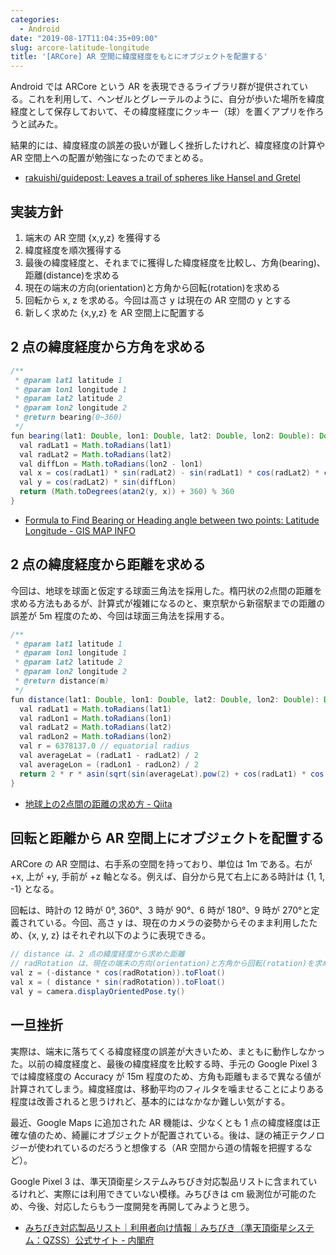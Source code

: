 ```yaml
---
categories:
  - Android
date: "2019-08-17T11:04:35+09:00"
slug: arcore-latitude-longitude
title: '[ARCore] AR 空間に緯度経度をもとにオブジェクトを配置する'
---
```


Android では ARCore という AR を表現できるライブラリ群が提供されている。これを利用して、ヘンゼルとグレーテルのように、自分が歩いた場所を緯度経度として保存しておいて、その緯度経度にクッキー（球）を置くアプリを作ろうと試みた。

結果的には、緯度経度の誤差の扱いが難しく挫折したけれど、緯度経度の計算や AR 空間上への配置が勉強になったのでまとめる。

- [rakuishi/guidepost: Leaves a trail of spheres like Hansel and Gretel](https://github.com/rakuishi/guidepost)

## 実装方針

1. 端末の AR 空間 {x,y,z} を獲得する
2. 緯度経度を順次獲得する
3. 最後の緯度経度と、それまでに獲得した緯度経度を比較し、方角(bearing)、距離(distance)を求める
4. 現在の端末の方向(orientation)と方角から回転(rotation)を求める
5. 回転から x, z を求める。今回は高さ y は現在の AR 空間の y とする
6. 新しく求めた {x,y,z} を AR 空間上に配置する

## 2 点の緯度経度から方角を求める

```java
/**
 * @param lat1 latitude 1
 * @param lon1 longitude 1
 * @param lat2 latitude 2
 * @param lon2 longitude 2
 * @return bearing(0~360)
 */
fun bearing(lat1: Double, lon1: Double, lat2: Double, lon2: Double): Double {
  val radLat1 = Math.toRadians(lat1)
  val radLat2 = Math.toRadians(lat2)
  val diffLon = Math.toRadians(lon2 - lon1)
  val x = cos(radLat1) * sin(radLat2) - sin(radLat1) * cos(radLat2) * cos(diffLon)
  val y = cos(radLat2) * sin(diffLon)
  return (Math.toDegrees(atan2(y, x)) + 360) % 360
}
```

- [Formula to Find Bearing or Heading angle between two points: Latitude Longitude - GIS MAP INFO](https://www.igismap.com/formula-to-find-bearing-or-heading-angle-between-two-points-latitude-longitude/)

## 2 点の緯度経度から距離を求める

今回は、地球を球面と仮定する球面三角法を採用した。楕円状の2点間の距離を求める方法もあるが、計算式が複雑になるのと、東京駅から新宿駅までの距離の誤差が 5m 程度のため、今回は球面三角法を採用する。

```java
/**
 * @param lat1 latitude 1
 * @param lon1 longitude 1
 * @param lat2 latitude 2
 * @param lon2 longitude 2
 * @return distance(m)
 */
fun distance(lat1: Double, lon1: Double, lat2: Double, lon2: Double): Double {
  val radLat1 = Math.toRadians(lat1)
  val radLon1 = Math.toRadians(lon1)
  val radLat2 = Math.toRadians(lat2)
  val radLon2 = Math.toRadians(lon2)
  val r = 6378137.0 // equatorial radius
  val averageLat = (radLat1 - radLat2) / 2
  val averageLon = (radLon1 - radLon2) / 2
  return 2 * r * asin(sqrt(sin(averageLat).pow(2) + cos(radLat1) * cos(radLat2) * sin(averageLon).pow(2)))
}
```

- [地球上の2点間の距離の求め方 - Qiita](https://qiita.com/port-development/items/eea3a0a225be47db0fd4)

## 回転と距離から AR 空間上にオブジェクトを配置する

ARCore の AR 空間は、右手系の空間を持っており、単位は 1m である。右が +x, 上が +y, 手前が +z 軸となる。例えば、自分から見て右上にある時計は {1, 1, -1} となる。

回転は、時計の 12 時が 0°, 360°、3 時が 90°、6 時が 180°、9 時が 270°と定義されている。今回、高さ y は、現在のカメラの姿勢からそのまま利用したため、{x, y, z} はそれぞれ以下のように表現できる。

```java
// distance は、2 点の緯度経度から求めた距離
// radRotation は、現在の端末の方向(orientation)と方角から回転(rotation)を求めたもの
val z = (-distance * cos(radRotation)).toFloat()
val x = ( distance * sin(radRotation)).toFloat()
val y = camera.displayOrientedPose.ty()
```

## 一旦挫折

実際は、端末に落ちてくる緯度経度の誤差が大きいため、まともに動作しなかった。以前の緯度経度と、最後の緯度経度を比較する時、手元の Google Pixel 3 では緯度経度の Accuracy が 15m 程度のため、方角も距離もまるで異なる値が計算されてしまう。緯度経度は、移動平均のフィルタを噛ませることによりある程度は改善されると思うけれど、基本的にはなかなか難しい気がする。

最近、Google Maps に追加された AR 機能は、少なくとも 1 点の緯度経度は正確な値のため、綺麗にオブジェクトが配置されている。後は、謎の補正テクノロジーが使われているのだろうと想像する（AR 空間から道の情報を把握するなど）。

Google Pixel 3 は、準天頂衛星システムみちびき対応製品リストに含まれているけれど、実際には利用できていない模様。みちびきは cm 級測位が可能のため、今後、対応したらもう一度開発を再開してみようと思う。

- [みちびき対応製品リスト｜利用者向け情報｜みちびき（準天頂衛星システム：QZSS）公式サイト - 内閣府](https://qzss.go.jp/usage/products/list.html)